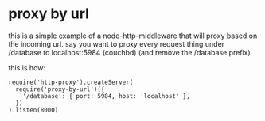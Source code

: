 # proxy by url

this is a simple example of a node-http-middleware that will proxy based on the incoming url.
say you want to proxy every request thing under /database to localhost:5984 (couchbd)
(and remove the /database prefix)

this is how:

    require('http-proxy').createServer(
      require('proxy-by-url')({
        '/database': { port: 5984, host: 'localhost' },
      })
    ).listen(8000)
